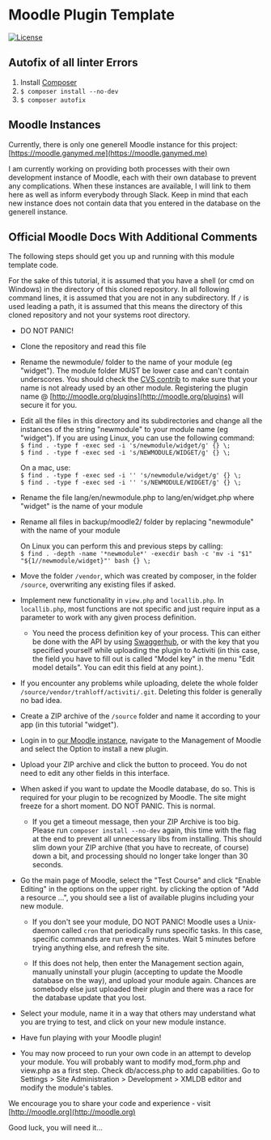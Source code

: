 # Moodle Plugin Template

[![License](https://img.shields.io/badge/License-GPL--3.0-blue.svg)](https://www.gnu.org/licenses/gpl-3.0.en.html)

## Autofix of all linter Errors

1. Install [Composer](https://getcomposer.org/doc/00-intro.md)
1. `$ composer install --no-dev`
1. `$ composer autofix`

## Moodle Instances

Currently, there is only one generell Moodle instance for this project:
[https://moodle.ganymed.me](https://moodle.ganymed.me)

I am currently working on providing both processes with their own development instance of Moodle, each with their own database to prevent any complications. 
When these instances are available, I will link to them here as well as inform everybody through Slack. Keep in mind that each new instance does not contain data that you entered in the database on the generell instance.

## Official Moodle Docs With Additional Comments

The following steps should get you up and running with this module template code.

For the sake of this tutorial, it is assumed that you have a shell (or cmd on Windows) in the directory of this cloned repository. In all following command lines, it is assumed that you are not in any subdirectory. If `/` is used leading a path, it is assumed that this means the directory of this cloned repository and not your systems root directory. 

* DO NOT PANIC!

* Clone the repository and read this file

* Rename the newmodule/ folder to the name of your module (eg "widget").
  The module folder MUST be lower case and can't contain underscores. You should check the [CVS contrib](http://cvs.moodle.org/contrib/plugins/mod/) to make sure that
  your name is not already used by an other module. Registering the plugin
  name @ [http://moodle.org/plugins](http://moodle.org/plugins) will secure it for you.

* Edit all the files in this directory and its subdirectories and change
  all the instances of the string "newmodule" to your module name
  (eg "widget"). If you are using Linux, you can use the following command:  
  `$ find . -type f -exec sed -i 's/newmodule/widget/g' {} \;`  
  `$ find . -type f -exec sed -i 's/NEWMODULE/WIDGET/g' {} \;`

  On a mac, use:  
  `$ find . -type f -exec sed -i '' 's/newmodule/widget/g' {} \;`  
  `$ find . -type f -exec sed -i '' 's/NEWMODULE/WIDGET/g' {} \;`

* Rename the file lang/en/newmodule.php to lang/en/widget.php
  where "widget" is the name of your module

* Rename all files in backup/moodle2/ folder by replacing "newmodule" with
  the name of your module

  On Linux you can perform this and previous steps by calling:  
  `$ find . -depth -name '*newmodule*' -execdir bash -c 'mv -i "$1" "${1//newmodule/widget}"' bash {} \;`

* Move the folder `/vendor`, which was created by composer, in the folder `/source`, overwriting any existing files if asked.

* Implement new functionality in `view.php` and `locallib.php`. In `locallib.php`, most functions are not specific and just require input as a parameter to work with any given process definition.

  * You need the process definition key of your process. This can either be done with the API by using [Swaggerhub](https://app.swaggerhub.com/apis/sWIm/sWIm_activi/v0.2.0#/Process%20Definitions/getProcessDefinitions), or with the key that you specified yourself while uploading the plugin to Activiti (in this case, the field you have to fill out is called "Model key" in the menu "Edit model details". You can edit this field at any point.).

* If you encounter any problems while uploading, delete the whole folder `/source/vendor/trahloff/activiti/.git`. Deleting this folder is generally no bad idea.

* Create a ZIP archive of the `/source` folder and name it according to your app (in this tutorial "widget").

* Login in to [our Moodle instance](https://moodle.ganymed.me), navigate to the Management of Moodle and select the Option to install a new plugin.

* Upload your ZIP archive and click the button to proceed. You do not need to edit any other fields in this interface. 

* When asked if you want to update the Moodle database, do so. This is required for your plugin to be recognized by Moodle. The site might freeze for a short moment. DO NOT PANIC. This is normal.

  * If you get a timeout message, then your ZIP Archive is too big. Please run `composer install --no-dev` again, this time with the flag at the end to prevent all unnecessary libs from installing. This should slim down your ZIP archive (that you have to recreate, of course) down a bit, and processing should no longer take longer than 30 seconds.

* Go the main page of Moodle, select the "Test Course" and click "Enable Editing" in the options on the upper right. by clicking the option of "Add a resource ...", you should see a list of available plugins including your new module.

  * If you don't see your module, DO NOT PANIC! Moodle uses a Unix-daemon called `cron` that periodically runs specific tasks. In this case, specific commands are run every 5 minutes. Wait 5 minutes before trying anything else, and refresh the site.

  * If this does not help, then enter the Management section again, manually uninstall your plugin (accepting to update the Moodle database on the way), and upload your module again. Chances are somebody else just uploaded their plugin and there was a race for the database update that you lost.

* Select your module, name it in a way that others may understand what you are trying to test, and click on your new module instance.

* Have fun playing with your Moodle plugin!

* You may now proceed to run your own code in an attempt to develop
  your module. You will probably want to modify mod_form.php and view.php
  as a first step. Check db/access.php to add capabilities.
  Go to Settings > Site Administration > Development > XMLDB editor
  and modify the module's tables.

We encourage you to share your code and experience - visit [http://moodle.org](http://moodle.org)

Good luck, you will need it...